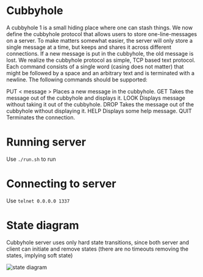 # Cubbyhole

A cubbyhole 1 is a small hiding place where one can stash things. We now define the cubbyhole protocol that allows users to store one-line-messages on a server. 
To make matters somewhat easier, the server will only store a single message at a time, but keeps and shares it across different connections.
If a new message is put in the cubbyhole, the old message is lost.
We realize the cubbyhole protocol as simple, TCP based text protocol. Each command consists of a single word (casing does not matter) that might be followed by a space and an arbitrary text and is terminated with a newline. 
The following commands should be supported:

PUT < message > Places a new message in the cubbyhole.
GET Takes the message out of the cubbyhole and displays it.
LOOK Displays message without taking it out of the cubbyhole.
DROP Takes the message out of the cubbyhole without displaying it.
HELP Displays some help message.
QUIT Terminates the connection.

# Running server

Use `./run.sh` to run

# Connecting to server

Use `telnet 0.0.0.0 1337`

# State diagram

Cubbyhole server uses only hard state transitions, since both server and client can initiate and remove states (there are no timeouts removing the states, implying soft state)

![state diagram](https://raw.githubusercontent.com/mrow4a/Cubbyhole/master/StateDiagram.png)


